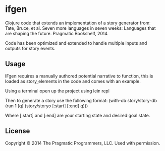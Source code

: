 # ifgen

Clojure code that extends an implementation of a story generator from: Tate, Bruce, et al. Seven more languages in seven weeks: Languages that are shaping the future. Pragmatic Bookshelf, 2014.

Code has been optimized and extended to handle multiple inputs and outputs for story events.

## Usage

IFgen requires a manually authored potential narrative to function, this is loaded as story_elements in the code and comes with an example.

Using a terminal open up the project using
    lein repl

Then to generate a story use the following format:
    (with-db story/story-db
    (run 1 [q]
    (story/storyo [:start] [:end] q)))

Where [:start] and [:end] are your starting state and desired goal state.


## License
Copyright © 2014 The Pragmatic Programmers, LLC.
Used with permission.